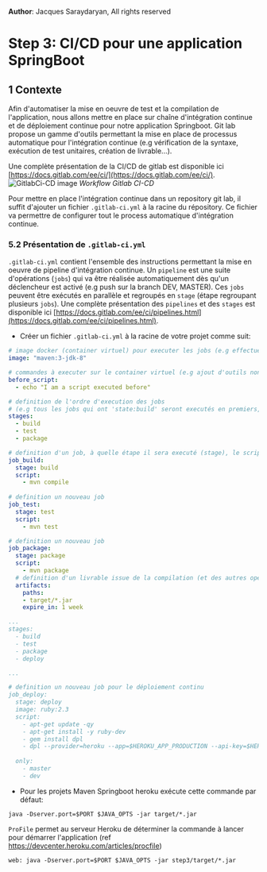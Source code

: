 **Author**: Jacques Saraydaryan, All rights reserved
# Step 3: CI/CD pour une application SpringBoot

## 1 Contexte
Afin d'automatiser la mise en oeuvre de test et la compilation de l'application, nous allons mettre en place sur chaîne d'intégration continue et de déploiement continue pour notre application Springboot.
Git lab propose un gamme d'outils permettant la mise en place de processus automatique pour l'intégration continue (e.g vérification de la syntaxe, exécution de test unitaires, création de livrable...).

Une complète présentation de la CI/CD de gitlab est disponible ici [https://docs.gitlab.com/ee/ci/](https://docs.gitlab.com/ee/ci/). 
![GitlabCi-CD image]( https://docs.gitlab.com/ee/ci/introduction/img/gitlab_workflow_example_11_9.png)
*Workflow Gitlab CI-CD*

Pour mettre en place l'intégration continue dans un repository git lab, il suffit d'ajouter un fichier ```.gitlab-ci.yml``` à la racine du répository.
Ce fichier va permettre de configurer tout le process automatique d'intégration continue.

### 5.2 Présentation de  ```.gitlab-ci.yml```

```.gitlab-ci.yml``` contient l'ensemble des instructions permettant la mise en oeuvre de pipeline d'intégration continue. Un ```pipeline``` est une suite d'opérations (```jobs```) qui va être réalisée automatiquement dès qu'un déclencheur est activé (e.g push sur la branch DEV, MASTER). Ces ```jobs``` peuvent être exécutés en parallèle et regroupés en ```stage``` (étape regroupant plusieurs ```jobs```). Une complète présentation des ```pipelines``` et des ```stages``` est disponible ici [https://docs.gitlab.com/ee/ci/pipelines.html](https://docs.gitlab.com/ee/ci/pipelines.html).   

- Créer un fichier ```.gitlab-ci.yml``` à la racine de votre projet comme suit:

```yaml
# image docker (container virtuel) pour executer les jobs (e.g effectuer le build de l'application)
image: "maven:3-jdk-8"

# commandes à executer sur le container virtuel (e.g ajout d'outils non dispo sur l'image de base)
before_script:
  - echo "I am a script executed before"

# definition de l'ordre d'execution des jobs 
# (e.g tous les jobs qui ont 'state:build' seront executés en premiers, puis tous les jobs de 'state:test' etc..)
stages:
  - build
  - test
  - package

# definition d'un job, à quelle étape il sera executé (stage), le script a executé (e.g mvn compile)
job_build:
  stage: build
  script:
    - mvn compile
    
# definition un nouveau job
job_test:
  stage: test
  script:
    - mvn test

# definition un nouveau job
job_package:
  stage: package
  script:
    - mvn package
  # definition d'un livrable issue de la compilation (et des autres opérations demandées), disponible au téléchargement
  artifacts:
    paths:
    - target/*.jar
    expire_in: 1 week

```


```yaml
...
stages:
  - build
  - test
  - package
  - deploy

...

# definition un nouveau job pour le déploiement continu
job_deploy:
  stage: deploy
  image: ruby:2.3
  script:
    - apt-get update -qy
    - apt-get install -y ruby-dev
    - gem install dpl
    - dpl --provider=heroku --app=$HEROKU_APP_PRODUCTION --api-key=$HEROKU_API_KEY
    
  only:
    - master
    - dev

```

  - Pour les projets Maven Springboot heroku exécute cette commande par défaut:

```
java -Dserver.port=$PORT $JAVA_OPTS -jar target/*.jar

```

```ProFile``` permet au serveur Heroku de déterminer la commande à lancer pour démarrer l'application (ref https://devcenter.heroku.com/articles/procfile)


```
web: java -Dserver.port=$PORT $JAVA_OPTS -jar step3/target/*.jar
```
